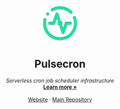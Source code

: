 <p align="center">
<a href="https://www.pulsecron.com">
  <img src="./pulse.png" width="100" alt="project-logo">
  </a>
</p>
<p align="center">
    <h1 align="center">Pulsecron</h1>
</p>
  <p align="center">
      <em>Serverless cron job scheduler infrastructure</em>
    <br />
    <a href="https://www.pulsecron.com"><strong>Learn more »</strong></a>
    <br />
    <br />
    <a href="https://www.pulsecron.com">Website</a>
    ·
    <a href="https://github.com/pulsecron/pulse">Main Repository</a>
 
  </p>
